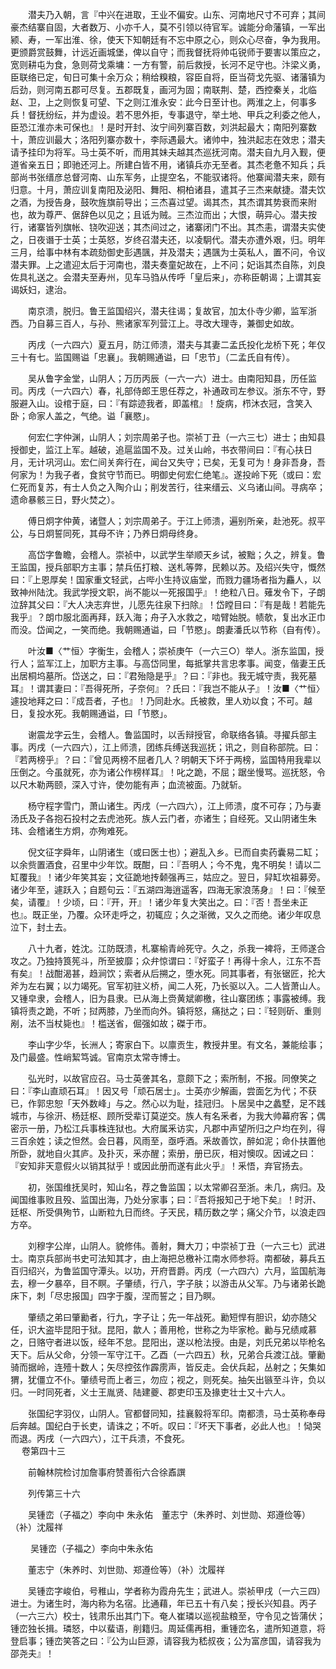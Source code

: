 <!-- { "loadSidebar": true } -->
　　潜夫乃入朝，言『中兴在进取，王业不偏安。山东、河南地尺寸不可弃；其间豪杰结寨自固，大者数万、小亦千人，莫不引领以待官军。诚能分命藩镇，一军出颍、寿，一军出淮、徐，使天下知朝廷有不忘中原之心，则众心尽奋，争为我用。更颁爵赏鼓舞，计远近画城堡，俾以自守；而我督抚将帅屯锐师于要害以策应之，宽则耕屯为食，急则荷戈乘墉：一方有警，前后救授，长河不足守也。汴梁义勇，臣联络已定，旬日可集十余万众；稍给糗粮，容臣自将，臣当荷戈先驱、诸藩镇为后劲，则河南五郡可尽复。五郡既复，画河为固；南联荆、楚，西控秦关，北临赵、卫，上之则恢复可望、下之则江淮永安：此今日至计也。两淮之上，何事多兵！督抚纷纭，并为虚设。若不思外拒，专事退守，举土地、甲兵之利委之他人，臣恐江淮亦未可保也』！是时开封、汝宁间列寨百数，刘洪起最大；南阳列寨数十，萧应训最大；洛阳列寨亦数十，李际遇最大。诸帅中，独洪起志在效忠；潜夫请予挂印为将军。马士英不听，而用其妹夫越其杰巡抚河南。潜夫自九月入觐，便道省亲五日；即驰还河上。所建白皆不用，诸镇兵亦无至者。其杰老惫不知兵；兵部尚书张缙彦总督河南、山东军务，止提空名，不能驭诸将。他寨闻潜夫来，颇有归意。十月，萧应训复南阳及泌阳、舞阳、桐柏诸县，遣其子三杰来献捷。潜夫饮之酒，为授告身，鼓吹旌旗前导出；三杰喜过望。谒其杰，其杰谓其势衰而来附也，故为尊严、倨辞色以见之；且诋为贼。三杰泣而出；大恨，萌异心。潜夫按行，诸寨皆列旗帐、铙吹迎送；其杰间过之，诸寨闭门不出。其杰恚，谓潜夫实使之，日夜谮于士英；士英怒，岁终召潜夫还，以凌駉代。潜夫亦遭外艰，归。明年三月，给事中林有本疏劾御史彭遇颽，并及潜夫；遇颽为士英私人，置不问，令议潜夫罪。上之遣迎太后于河南也，潜夫奏童妃故在，上不问；妃诣其杰自陈，刘良佐具礼送之。会潜夫至寿州，见车马驺从传呼「皇后来」，亦称臣朝谒；上谓其妄谒妖妇，逮治。

　　南京溃，脱归。鲁王监国绍兴，潜夫往谒；复故官，加太仆寺少卿，监军浙西。乃自募三百人，与孙、熊诸家军列营江上。寻改大理寺，兼御史如故。

　　丙戌（一六四六）夏五月，防江师溃，潜夫与其妻二孟氏投化龙桥下死；年仅三十有七。监国赐谥「忠襄」。我朝赐通谥，曰「忠节」（二孟氏自有传）。

　　吴从鲁字金堂，山阴人；万历丙辰（一六一六）进士。由南阳知县，历任监司。丙戌（一六四六）春，礼部侍郎王思任荐之，补通政司左参议。浙东不守，野服避入山。设棺于庭，曰：『有踪迹我者，即盖棺』！旋病，栉沐衣冠，含笑入卧；命家人盖之，气绝。谥「襄愍」。

　　何宏仁字仲渊，山阴人；刘宗周弟子也。崇祯丁丑（一六三七）进士；由知县授御史，监江上军。越破，追扈监国不及。过关山岭，书衣带间曰：『有心扶日月，无计巩河山。宏仁间关奔行在，闻台又失守；已矣，无复可为！身非吾身，吾何家为！为我子者，食贫守节而已。明御史何宏仁绝笔』。遂投岭下死（或曰：宏仁死而复苏，有士人负之入陶介山；削发苦行，往来缙云、义乌诸山间。寻病卒；遗命暴骸三日，野火焚之）。

　　傅日炯字仲黄，诸暨人；刘宗周弟子。于江上师溃，遍别所亲，赴池死。叔平公，与日炯誓同死，其母不许；乃养日炯母终身。

　　高岱字鲁瞻，会稽人。崇祯中，以武学生举顺天乡试，被黜；久之，辨复。鲁王监国，授兵部职方主事；禁兵伍打粮、送札等弊，民赖以苏。及绍兴失守，慨然曰：『上恩厚矣！国家重文轻武，占哔小生持议庙堂，而戮力疆场者指为麤人，以致神州陆沈。我武学授文职，尚不能以一死报国乎』！绝粒八日。薙发令下，子朗泣辞其父曰：『大人决志弃世，儿愿先往泉下扫除』！岱瞠目曰：『有是哉！若能先我乎』？朗巾服北面再拜，跃入海；舟子入水救之，啮臂始脱。帻欹，复出水正巾而没。岱闻之，一笑而绝。我朝赐通谥，曰「节愍」。朗妻潘氏以节称（自有传）。

　　叶汝■〈艹恒〉字衡生，会稽人；崇祯庚午（一六三○）举人。浙东监国，授行人；监军江上，加职方主事。与高岱同里，每抵掌共言忠孝事。闻变，偕妻王氏出居桐坞墓所。岱送之，曰：『君殆隐是乎』？曰：『非也。我无城守责，我死墓耳』！谓其妻曰：『吾得死所，子奈何』？氏曰：『我岂不能从子』！汝■〈艹恒〉遽投地拜之曰：『成吾者，子也』！乃同赴水。氏被救，里人劝以食；不可。越日，复投水死。我朝赐通谥，曰「节愍」。

　　谢震龙字云生，会稽人。鲁监国时，以舌辩授官，命联络各镇。寻擢兵部主事。丙戌（一六四六），江上师溃，团练兵缚送我巡抚；讯之，则自称部院。曰：『若两榜乎』？曰：『曾见两榜不屈者几人？明朝天下坏于两榜，监国特用我辈以压倒之。今虽就死，亦为诸公作榜样耳』！叱之跪，不屈；踞坐慢骂。巡抚怒，令以尺木勒两颐，深入寸许，使勿能有声；血流被面。乃就斩。

　　杨守程字雪门，萧山诸生。丙戌（一六四六），江上师溃，度不可存；乃与妻汤氏及子各抱石投村之去虎池死。族人云门者，亦诸生；自经死。又山阴诸生朱玮、会稽诸生方炯，亦殉难死。

　　倪文征字舜年，山阴诸生（或曰医士也）；避乱入乡。已而自卖药囊易二缸；以余赀置酒食，召里中少年饮。既酣，曰：『吾明人；今不鬼，鬼不明矣！请以二缸覆我』！诸少年笑其妄；文征跪地抟颡强再三，姑应之。翌日，舁缸坎祖募旁。诸少年至，遽跃入；自题句云：『五湖四海逍遥客，四海无家浪荡身』！曰：『候至矣，请覆』！少顷，曰：『开，开』！诸少年复大笑出之。曰：『否！吾坐未正也』。既正坐，乃覆。众环走呼之，初辄应；久之渐微，又久之而绝。诸少年叹息泣下，封土去。

　　八十九者，姓沈。江防既溃，札寨榆青岭死守。久之，杀我一裨将，王师遂合攻之。乃独持筤筅斗，所至披靡；众弁惊谓曰：『好蛮子！再得十余人，江东不吾有矣』！战酣渴甚，趋涧饮；索者从后搠之，堕水死。同其事者，有张锯匠，抡大斧为左右翼；以力竭死。官军初驻义桥，闻二人死，乃长驱以入。二人皆萧山人。又锺皁隶，会稽人，旧为县隶。已从海上赍黄斌卿檄，往山寨团练；事露被缚。我镇将责之跪，不听；挝两膝，乃坐而向外。镇将怒，痛挞之；曰：『轻则斫、重则剐，法不当杖毙也』！槛送省，倔强如故；磔于市。

　　李山字少华，长洲人；寄家白下。以廪贡生，教授井里。有文名，兼能绘事；及门最盛。性峭絜笃诚。官南京太常寺博士。

　　弘光时，以故官应召。马士英詟其名，意颇下之；索所制，不报。同僚笑之曰：『李山直顽石耳』！因又号「顽石居士」。士英亦少解画，尝面乞为代；不获已，作郭忠恕「天外数峰」与之。然心以为耻，挂冠归。卜居吴中之蠡墅，足不践城市，与徐汧、杨廷枢、顾所受辈订莫逆交。族人有名釆者，为我大帅幕府客；偶密示一册，乃松江兵事株连狱也。大府属釆访实，凡郡中声望所归之户均在列，得三百余姓；读之怛然。会日暮，风雨至，亟呼酒。釆故善饮，醉如泥；命仆扶置他所卧，就地自火其庐。及扑灭，釆亦醒；索册，册已灰，相对懊叹。因诫之曰：『安知非天意假火以销其狱乎！或因此册而遂有此火乎』！釆悟，弃官扬去。

　　初，张国维抚吴时，知山名，荐之鲁监国；以太常卿召至浙。未几，病归。及闻国维事败且殁、监国出海，乃处分家事；曰：『吾将报知己于地下矣』！时汧、廷枢、所受俱殉节，山断粒九日而终。子天民，精历数之学；痛父介节，以浪走四方卒。

　　刘穆字公岸，山阴人。貌修伟。善射，舞大刀；中崇祯丁丑（一六三七）武进士。南京兵部尚书史可法知其才，由上海把总檄补江南水师参将。南都破，募兵五百归绍兴，为鲁监国守潭头。以功，开府晋爵。丙戌（一六四六）六月，监国航海去，穆一夕暴卒，目不瞑。子肇绩，行八，字子肤；以游击从父军。乃与诸弟长跪床下，刺「尽忠报国」四字于腹，涅而誓之；目乃瞑。

　　肇绩之弟曰肇勷者，行九，字子让；先一年战死。勷短悍有胆识，幼亦随父任，识大盗毕昆阳于狱。昆阳，歙人；善用枪，世称之为毕家枪。勷与兄绩咸慕之，日赂守者进以饭，经年不怠。昆阳出，遂以枪法授。由是，刘氏兄弟以毕枪名天下。后从父命，分领一军守江干。乙酉（一六四五）秋，兄弟合兵渡江战。肇勷骑而据岭，连殪十数人；矢尽控弦作霹雳声，皆反走。会伏兵起，丛射之；矢集如猬，犹僵立不仆。肇绩号而上者三，勿应；视之，则死矣。抽矢出镞至斗许，负以归。一时同死者，义士王胤贤、陆建夔、郡吏印玉及掾吏壮士又十六人。

　　张国纪字羽仪，山阴人。官都督同知，挂襄毅将军印。南都溃，马士英称奉母后奔越。国纪白于长吏，请诛之；不听。叹曰：『坏天下事者，必此人也』！恸哭而退。丙戌（一六四六），江干兵溃，不食死。  
　 
卷第四十三

　　前翰林院检讨加詹事府赞善衔六合徐鼒譔

　　列传第三十六

　　吴锺峦（子福之）李向中 朱永佑　董志宁（朱养时、刘世勋、郑遵俭等）（补）沈履祥

　　 吴锺峦（子福之）李向中朱永佑

　　董志宁（朱养时、刘世勋、郑遵俭等）（补）沈履祥

　　吴锺峦字峻伯，号稚山，学者称为霞舟先生；武进人。崇祯甲戌（一六三四）进士。为诸生时，海内称为名宿。比通藉，年已五十有八矣；授长兴知县。丙子（一六三六）校士，钱肃乐出其门下。奄人崔璘以巡视盐粮至，守令见之皆蒲伏；锺峦独长揖。璘怒，中以蜚语，削籍归。周延儒再相，重锺峦名，遣所知道意，将登启事；锺峦笑答之曰：『公为山巨源，请容我为嵇叔夜；公为富彦国，请容我为邵尧夫』！

